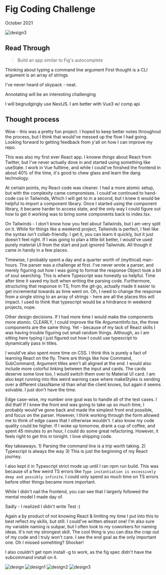 # Fig Coding Challenge

October 2021

![design3](https://github.com/nicholasoxford/fullstack-challenge/blob/main/fig/1234.png)

## Read Through

> Build an app similar to Fig's autocomplete

Thinking about typing a command line argument
First thought is a CLI argument is an array of strings

I've never heard of skypack - neat.

Annotating will be an interesting challenging

I will begrudgingly use NextJS. I am better with Vue3 w/ comp api

## Thought process

Wow - this was a pretty fun project. I hoped to keep better notes throughout the process, but I think that would've messed up the flow I had going. Looking forward to getting feedback from y'all on how I can improve my repo.

This was also my first ever React app. I knoww _things_ about React from Twitter, but I've never actually dove in and started using something like useState. I work in Vue fulltime, and while I could've finished the frontend in about 40% of the time, it's good to chew glass and learn the dang technology.

At certain points, my React code was cleaner. I had a more atomic setup, but with the complexity came compromises. I could've continued to hand-code css in Tailwinds, Which I will get to in a second, but I knew it would be helpful to import a component library. Once I started using the component library, it became harder to access state, and the only way I could figure out how to get it working was to bring some components back to index.tsx.

On Tailwinds - I don't know how you feel about Tailwinds, but I am very split on it. While for things like a weekend project, Tailwinds is perfect, I feel like the syntax isn't collab-friendly. I get it, you can learn it quickly, but it just doesn't feel right. If I was going to plan a little bit better, I would've used purely material UI from the start and just ignored Tailwinds. All though it came in handy in a few places.

Timewise, I probably spent a day and a quarter worth of (mythical) man-hours. The parser was a challenge at first. I've never wrote a parser, and merely figuring out how I was going to format the response Object took a bit of soul searching. This is where Typescript was honestly so helpful. Time after time it saved my butt when writing the parsing code. Furthermore, structuring that response in TS, from the git-go, actually made it easier to get incremental towards as time went on. Oh, I need to change the response from a single string to an array of strings - here are all the places this will impact. I used to think that typescript would be a hindrance in weekend projects, nope.

Other design decisions. If I had more time I would make the components more atomic. CLEARLY, I could improve the file ArgumentInfo.tsx, the three components are the same thing. Yet - because of my lack of React skills I was having trouble figuring out small random things. Although, as I am sitting here typing I just figured out how I could use typescript to dynamically pass in titles.

I would've also spent more time on CSS. I think this is purely a fact of learning React on the fly. There are things like how Command, SubCommand, Argument titles aren't all aligned at the end. I would also include more colorful linking between the input and cards. The cards deserve some love too, I would switch them over to Material UI card. I am also kept running into this weird warning case where makeStyles is sending over a different className id than what the client knows, but again it seems solvable. I just don't have the time.

Edge case-wise, my number one goal was to handle all of the test cases. I did that! If I knew the front end was going to take up so much time, I probably would've gone back and made the simplest front end possible, and focus on the parser. However, I think working through the form allowed me to think of edge cases that I otherwise wouldn't. I also know my code quality could be higher. If I woke up tomorrow, drank a cup of coffee, and spent 45 minutes to an hour, I could do some great refactoring. However, it feels right to get this in tonight. I love shipping code.

Key takeaways. 1) Parsing the command line is a trip worth taking. 2) Typescript is always the way 3) This is just the beginning of my React journey.

I also kept it in Typescript strict mode up until I ran npm run build. This was because of a few weird TS errors like `Type instantiation is excessively deep and possibly infinite`. I could only spend so much time on TS errors before other things became more important.

While I didn't nail the frontend, you can see that I largerly followed the mental model I made day of.

Sadly - I realized I didn't write Test :(

Again a by product of not knowing React & limiting my time I put into this to best reflect my skills, but still. I could've written atleast one! I'm also sure my variable naming is subpar, but I often look to my coworkers for naming ideas. It's not my strongest skill. The cool thing is you can diss the crap out of my code and I truly won't care. I see the end goal as the only important one. Oh I missed somehting? Shocker!

I also couldn't get npm install -g to work, as the fig spec didn't have the subcommand install on it. 

![design](https://github.com/nicholasoxford/fullstack-challenge/blob/main/Untitled_Artwork.jpg)
![design1](https://github.com/nicholasoxford/fullstack-challenge/blob/main/Untitled_Artwork_1.jpg)
![design2](https://github.com/nicholasoxford/fullstack-challenge/blob/main/Untitled_Artwork_2.jpg)
![design3](https://github.com/nicholasoxford/fullstack-challenge/blob/main/Untitled_Artwork_3.jpg)
